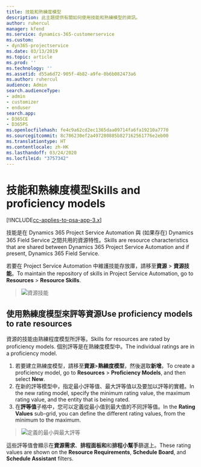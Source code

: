 ```yaml
---
title: 技能和熟練度模型
description: 此主題提供有關如何使用技能和熟練模型的資訊。
author: ruhercul
manager: kfend
ms.service: dynamics-365-customerservice
ms.custom:
- dyn365-projectservice
ms.date: 03/13/2019
ms.topic: article
ms.prod: ''
ms.technology: ''
ms.assetid: d55a6d72-905f-4b82-a9fe-0b6b082473a6
ms.author: ruhercul
audience: Admin
search.audienceType:
- admin
- customizer
- enduser
search.app:
- D365CE
- D365PS
ms.openlocfilehash: fe4c9a62cd2ec1365daa09714fa6fa19210a7770
ms.sourcegitcommit: 8c786230ef2a497280885b827162561776e2eb00
ms.translationtype: HT
ms.contentlocale: zh-HK
ms.lasthandoff: 03/24/2020
ms.locfileid: "3757342"
---
```

# <a name="skills-and-proficiency-models"></a><span data-ttu-id="5b13e-103">技能和熟練度模型</span><span class="sxs-lookup"><span data-stu-id="5b13e-103">Skills and proficiency models</span></span>

[!INCLUDE[cc-applies-to-psa-app-3.x](../includes/cc-applies-to-psa-app-3x.md)]

<span data-ttu-id="5b13e-104">技能是在 Dynamics 365 Project Service Automation 與 (如果存在) Dynamics 365 Field Service 之間共用的資源特性。</span><span class="sxs-lookup"><span data-stu-id="5b13e-104">Skills are resource characteristics that are shared between Dynamics 365 Project Service Automation and if present, Dynamics 365 Field Service.</span></span> 

<span data-ttu-id="5b13e-105">若要在 Project Service Automation 中維護技能存放庫，請移至**資源** \> **資源技能**。</span><span class="sxs-lookup"><span data-stu-id="5b13e-105">To maintain the repository of skills in Project Service Automation, go to **Resources** \> **Resource Skills**.</span></span> 

> ![資源技能](media/Resource-Management-image84.png)

## <a name="use-proficiency-models-to-rate-resources"></a><span data-ttu-id="5b13e-107">使用熟練度模型來評等資源</span><span class="sxs-lookup"><span data-stu-id="5b13e-107">Use proficiency models to rate resources</span></span>

<span data-ttu-id="5b13e-108">資源的技能由熟練程度模型所評等。</span><span class="sxs-lookup"><span data-stu-id="5b13e-108">Skills for resources are rated by proficiency models.</span></span> <span data-ttu-id="5b13e-109">個別評等是在熟練度模型中。</span><span class="sxs-lookup"><span data-stu-id="5b13e-109">The individual ratings are in a proficiency model.</span></span> 

1. <span data-ttu-id="5b13e-110">若要建立熟練度模型，請移至**資源**\>**熟練度模型**，然後選取**新增**。</span><span class="sxs-lookup"><span data-stu-id="5b13e-110">To create a proficiency model, go to **Resources** \> **Proficiency Models**, and then select **New**.</span></span>
2. <span data-ttu-id="5b13e-111">在新的評等模型中，指定最小評等值、最大評等值以及要加以評等的實體。</span><span class="sxs-lookup"><span data-stu-id="5b13e-111">In the new rating model, specify the minimum rating value, the maximum rating value, and the entity that is being rated.</span></span>
3. <span data-ttu-id="5b13e-112">在**評等值**子格中，您可以定義從最小值到最大值的不同評等值。</span><span class="sxs-lookup"><span data-stu-id="5b13e-112">In the **Rating Values** sub-grid, you can define the different rating values, from the minimum to the maximum.</span></span>

> ![定義的最小與最大評等](media/Resource-Management-image85.png)

<span data-ttu-id="5b13e-114">這些評等值會顯示在**資源需求**、**排程面板和**和**排程小幫手**篩選上。</span><span class="sxs-lookup"><span data-stu-id="5b13e-114">These rating values are shown on the **Resource Requirements**, **Schedule Board**, and **Schedule Assistant** filters.</span></span>
